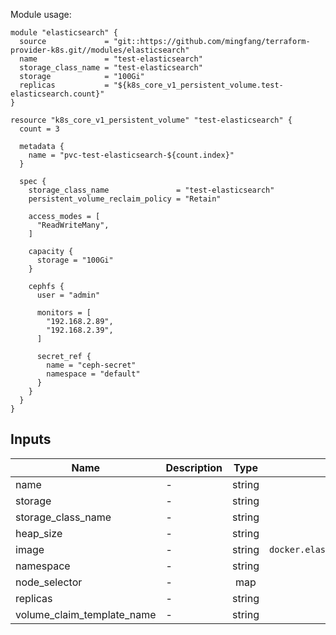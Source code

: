 Module usage:

    module "elasticsearch" {
      source             = "git::https://github.com/mingfang/terraform-provider-k8s.git//modules/elasticsearch"
      name               = "test-elasticsearch"
      storage_class_name = "test-elasticsearch"
      storage            = "100Gi"
      replicas           = "${k8s_core_v1_persistent_volume.test-elasticsearch.count}"
    }

    resource "k8s_core_v1_persistent_volume" "test-elasticsearch" {
      count = 3

      metadata {
        name = "pvc-test-elasticsearch-${count.index}"
      }

      spec {
        storage_class_name               = "test-elasticsearch"
        persistent_volume_reclaim_policy = "Retain"

        access_modes = [
          "ReadWriteMany",
        ]

        capacity {
          storage = "100Gi"
        }

        cephfs {
          user = "admin"

          monitors = [
            "192.168.2.89",
            "192.168.2.39",
          ]

          secret_ref {
            name = "ceph-secret"
            namespace = "default"
          }
        }
      }
    }

## Inputs

| Name | Description | Type | Default | Required |
|------|-------------|:----:|:-----:|:-----:|
| name | - | string | - | yes |
| storage | - | string | - | yes |
| storage\_class\_name | - | string | - | yes |
| heap\_size | - | string | `4g` | no |
| image | - | string | `docker.elastic.co/elasticsearch/elasticsearch:6.4.2` | no |
| namespace | - | string | `default` | no |
| node\_selector | - | map | `{}` | no |
| replicas | - | string | `1` | no |
| volume\_claim\_template\_name | - | string | `pvc` | no |

